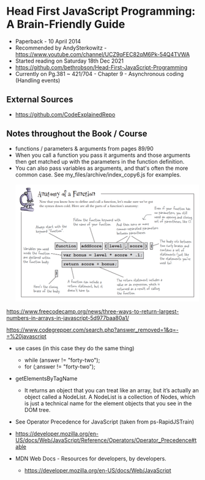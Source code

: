 # Head First JavaScript Programming: A Brain-Friendly Guide

- Paperback - 10 April 2014
- Recommended by AndySterkowitz - https://www.youtube.com/channel/UCZ9qFEC82qM6Pk-54Q4TVWA
- Started reading on Saturday 18th Dec 2021
- https://github.com/bethrobson/Head-First-JavaScript-Programming
- Currently on Pg.381 ~ 421/704 - Chapter 9 - Asynchronous coding (Handling events)

## External Sources

- https://github.com/CodeExplainedRepo

## Notes throughout the Book / Course

- functions / parameters & arguments from pages 89/90
- When you call a function you pass it arguments and those arguments then get matched up with the parameters in the function definition.
- You can also pass variables as arguments, and that's often the more common case. See my_files/archive/index_copy6.js for examples.<br/><br/>
  ![](./AnatomyofaFunction.png)

https://www.freecodecamp.org/news/three-ways-to-return-largest-numbers-in-arrays-in-javascript-5d977baa80a1/

https://www.codegrepper.com/search.php?answer_removed=1&q=-=%20javascript

- use cases (in this case they do the same thing)

  - while (answer != "forty-two");
  - for (;answer != "forty-two");

- getElementsByTagName

  - It returns an object that you can treat like an array,
    but it’s actually an object called a NodeList. A NodeList is a collection of Nodes, which is just a technical name
    for the element objects that you see in the DOM tree.

- See Operator Precedence for JavaScript (taken from ps-RapidJSTrain)
- https://developer.mozilla.org/en-US/docs/Web/JavaScript/Reference/Operators/Operator_Precedence#table

- MDN Web Docs - Resources for developers, by developers.
  - https://developer.mozilla.org/en-US/docs/Web/JavaScript
